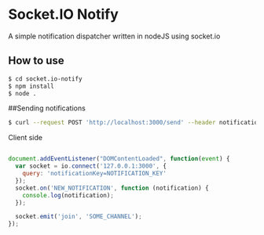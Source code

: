 
# Socket.IO Notify

A simple notification dispatcher written in nodeJS using socket.io

## How to use

```bash
$ cd socket.io-notify
$ npm install
$ node .

```
##Sending notifications

```bash
$ curl --request POST 'http://localhost:3000/send' --header notification_secret:NOTIFICATION_SECRET --data 'notification=notificationexample&channel=SOME_CHANNEL'
```

Client side

```javascript

document.addEventListener("DOMContentLoaded", function(event) {
  var socket = io.connect('127.0.0.1:3000', {
    query: 'notificationKey=NOTIFICATION_KEY'
  });
  socket.on('NEW_NOTIFICATION', function (notification) {
    console.log(notification);
  });

  socket.emit('join', 'SOME_CHANNEL');
});

```
